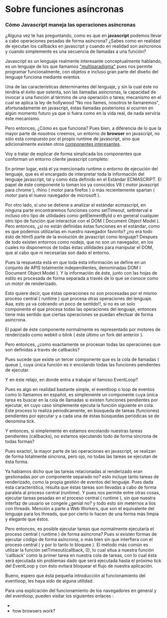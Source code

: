 # Sobre funciones asíncronas
### Cómo Javascript maneja las operaciones asíncronas

¿Alguna vez te has preguntando, como es que en **javascript** podemos llevar a cabo operaciones pesadas de forma asíncrona? ¿Sabes como en realidad de ejecutan los callbacks en javascript y cuando en realidad son asíncronos y cuando simplemente es una secuencia de llamadas a una función?

Javascript es un lenguaje realmente interesante conceptualmente hablando, es un lenguaje de los que llamamos ["multiparadigma"](https://es.wikipedia.org/wiki/Lenguaje_de_programaci%C3%B3n_multiparadigma) pues nos permite programar funcionalmente, con objetos e incluso gran parte del diseño del lenguaje funciona mediante eventos.


Una de las características determinantes del lenguaje, y sin la cual éste no tendría el éxito que ostenta, son las llamadas asíncronas, la capacidad de invocar a una función al término de una operación o tarea; mecanismo en el cual se aplica la ley de hollywood "No nos llames, nosotros te llamaremos", afortunadamente en javascript, éstas llamadas posteriores si ocurren en algún momento futuro ya que si fuera como en la vida real, de nada serviría éste mecanismo.

Pero entonces, ¿Cómo es que funciona? Pues bien, a diferencia de lo que la mayor parte de nosotros creemos, un entorno de **browser** en javascript, no sólo está compuesto por el propio runtime de javascript, sino que adicionalmente existen otros [componentes interesantes](#howbrowserswork).

Voy a tratar de explicar de forma simplicada los componentes que conforman un entorno cliente javascript completo:

En primer lugar, está el ya mencionado runtime o entorno de ejecución del lenguaje, que es el encargado de interpretar toda la información del lenguaje javascript, tal y como ésta definido en el Estándar ECMASCRIPT. El papel de éste componente lo toman los ya conocidos V8 ( motor javascript para chrome ), rhino ( motor para firefox ) o más recientemente spartan ( motor para el nuevo navegador de microsoft ).

Por otro lado, si uno se detiene a analizar el estándar ecmascript, en ninguna parte encontraremos funciones como setTimeout, setInterval e incluso otro tipo de utilidades como getElementById o en general cualquier otro tipo de función que interactúe con el DOM ( Document Object Model ). Pero entonces, ¿si no están definidas éstas funciones en el estándar, como es que podemos utilizarlas en nuestro navegador favorito? ¿no era todo ésto de html5 parte de la evolución de javascript como lenguaje? Despues de todo existen entornos como nodejs, que no son un navegador, en los cuales no disponemos de todas éstas utilidades para manipular el DOM, que al cabo que ni necesarias son dado el entorno.

Pues la respuesta está en que toda ésta información se define en un conjunto de APIS totalmente independientes, denominadas DOM ( Document Object Model ). Y la información de éste, junto con las hojas de estilo es procesada de forma separada a través de lo que se conoce como un motor de renderizado.

Esto quiere decir, que éstas operaciones no son procesadas por el mismo proceso central ( runtime ) que procesa otras operaciones del lenguaje. Aaa, esto ya va cobrando un poco de sentido!!, si no es un solo componente el que procesa todas las operaciones del lenguaje, entonces tiene más sentido que ciertas operaciones se puedan efectuar de forma asíncrona.

El papel de éste componente normalmente es representado por motores de renderizado como webkit o blink ( éste último un fork del anterior ).

Pero entonces, ¿como exactamente se procesan todas las operaciones que son definidas a través de callbacks?

Pues sucede que existe un tercer componente que es la cola de llamadas ( queue ), cuya única función es ir encolando todas las funciones pendientes de ejecutar.

Y en éste relajo, en donde entra a trabajar el famoso EventLoop?

Pues es algo en realidad bastante simple, el eventloop o loop de eventos como lo llamamos en español, es simplemente un componente cuya única tarea es buscar en la cola de llamadas si existen funciones pendientes por ejecutar, en cuyo caso simplemente ejecuta la función siguiente en cola. Este proceso lo realiza periodicamente, en búsqueda de tareas (funciones) pendientes por ejecutar y a cada una de éstas búsquedas periódicas se de denomina tick.

Y entonces, si simplemente en estamos encolando nuestras tareas pendientes (callbacks), no estamos ejecutando todo de forma síncrona de todas formas?

Pues exacto!, la mayor parte de las operaciones en javascript, se realizan de forma totalmente síncrona, pero ojo, no todas las tareas se ejecutan de ésta forma.

Ya habíamos dicho que las tareas relacionadas al renderizado eran gestionadas por un componente separado no? esto incluye tanto tareas de renderizado, como la propia gestión de eventos del lenguaje. Pues dada ésta característica, resulta que éstas tareas son llevadas a cabo de forma paralela al proceso central (runtime). Y pues nos permite entre otras cosas, ejecutar tareas pesadas en el proceso central ( runtime ), sin que nuestra interfaz de usuario se congele ¿genial no? y todo esto sin meternos a líos con threads. Mención a parte a Web Workers, que son el equivalente del lenguaje para los threads, que por cierto lo hacen de una forma más limpia y elegante que éstos.

Pero entonces, es posible ejecutar tareas que normalmente ejecutaría el proceso central ( runtime ) de forma asíncrona? Pues si existen formas de ejecutar código de forma asíncrona, o más bien sin que interfiera con el proceso central ( y por lo tanto lo bloquee ). El método más común es utilizar la función setTimeout(callback, 0), lo cual situa a nuestra función 'callback' como la primer tarea en nuestra cola de tareas, con lo cual ésta será ejecutada sin problemas dado que será ejecutada hasta el próximo tick del EventLoop y con ésto evitará bloquear el flujo de nuestra aplicación.

Bueno, espero que ésta pequeña introducción al funcionamiento del eventloop, les haya sido de alguna utilidad.

Para una explicación del funcionamiento de los navegadores en general y del eventloop, pueden visitar los siguientes enlaces :

-
- how browsers work?
